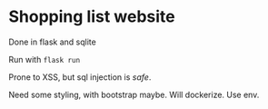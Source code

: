 # Shopping list website
Done in flask and sqlite

Run with `flask run`

Prone to XSS, but sql injection is *safe*.

Need some styling, with bootstrap maybe.
Will dockerize.
Use env.